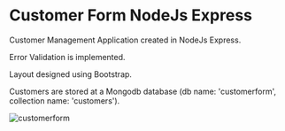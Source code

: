 # Customer Form NodeJs Express

Customer Management Application created in NodeJs Express.

Error Validation is implemented.

Layout designed using Bootstrap.

Customers are stored at a Mongodb database (db name: 'customerform', collection name: 'customers').

![customerform](https://user-images.githubusercontent.com/10501925/38419921-783b4bd6-39a2-11e8-843f-978944ef9f18.jpg)
